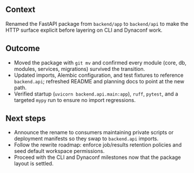 ## Context
Renamed the FastAPI package from `backend/app` to `backend/api` to make the HTTP
surface explicit before layering on CLI and Dynaconf work.

## Outcome
- Moved the package with `git mv` and confirmed every module (core, db, modules,
  services, migrations) survived the transition.
- Updated imports, Alembic configuration, and test fixtures to reference
  `backend.api`; refreshed README and planning docs to point at the new path.
- Verified startup (`uvicorn backend.api.main:app`), `ruff`, `pytest`, and a
  targeted `mypy` run to ensure no import regressions.

## Next steps
- Announce the rename to consumers maintaining private scripts or deployment
  manifests so they swap to `backend.api` imports.
- Follow the rewrite roadmap: enforce job/results retention policies and seed
  default workspace permissions.
- Proceed with the CLI and Dynaconf milestones now that the package layout is
  settled.
